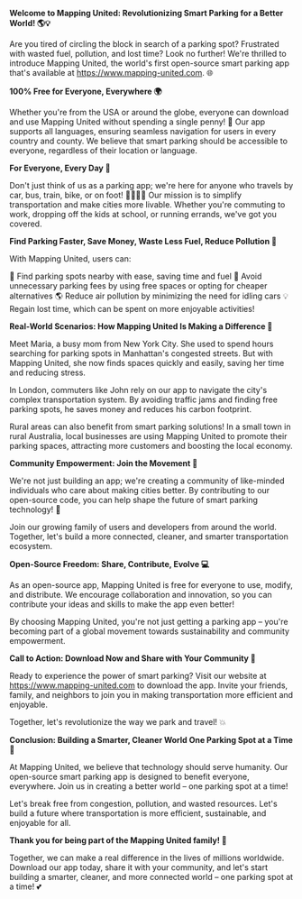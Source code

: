 **Welcome to Mapping United: Revolutionizing Smart Parking for a Better World! 🌎💡**

Are you tired of circling the block in search of a parking spot? Frustrated with wasted fuel, pollution, and lost time? Look no further! We're thrilled to introduce Mapping United, the world's first open-source smart parking app that's available at https://www.mapping-united.com. 🌐

**100% Free for Everyone, Everywhere 🌍**

Whether you're from the USA or around the globe, everyone can download and use Mapping United without spending a single penny! 💸 Our app supports all languages, ensuring seamless navigation for users in every country and county. We believe that smart parking should be accessible to everyone, regardless of their location or language.

**For Everyone, Every Day 🌟**

Don't just think of us as a parking app; we're here for anyone who travels by car, bus, train, bike, or on foot! 🚶‍♀️🚴‍♂️ Our mission is to simplify transportation and make cities more livable. Whether you're commuting to work, dropping off the kids at school, or running errands, we've got you covered.

**Find Parking Faster, Save Money, Waste Less Fuel, Reduce Pollution 🌟**

With Mapping United, users can:

🚗 Find parking spots nearby with ease, saving time and fuel
💸 Avoid unnecessary parking fees by using free spaces or opting for cheaper alternatives
🌎 Reduce air pollution by minimizing the need for idling cars
💡 Regain lost time, which can be spent on more enjoyable activities!

**Real-World Scenarios: How Mapping United Is Making a Difference 🤝**

Meet Maria, a busy mom from New York City. She used to spend hours searching for parking spots in Manhattan's congested streets. But with Mapping United, she now finds spaces quickly and easily, saving her time and reducing stress.

In London, commuters like John rely on our app to navigate the city's complex transportation system. By avoiding traffic jams and finding free parking spots, he saves money and reduces his carbon footprint.

Rural areas can also benefit from smart parking solutions! In a small town in rural Australia, local businesses are using Mapping United to promote their parking spaces, attracting more customers and boosting the local economy.

**Community Empowerment: Join the Movement 🌟**

We're not just building an app; we're creating a community of like-minded individuals who care about making cities better. By contributing to our open-source code, you can help shape the future of smart parking technology! 🤖

Join our growing family of users and developers from around the world. Together, let's build a more connected, cleaner, and smarter transportation ecosystem.

**Open-Source Freedom: Share, Contribute, Evolve 💻**

As an open-source app, Mapping United is free for everyone to use, modify, and distribute. We encourage collaboration and innovation, so you can contribute your ideas and skills to make the app even better!

By choosing Mapping United, you're not just getting a parking app – you're becoming part of a global movement towards sustainability and community empowerment.

**Call to Action: Download Now and Share with Your Community 📲**

Ready to experience the power of smart parking? Visit our website at https://www.mapping-united.com to download the app. Invite your friends, family, and neighbors to join you in making transportation more efficient and enjoyable.

Together, let's revolutionize the way we park and travel! 💥

**Conclusion: Building a Smarter, Cleaner World One Parking Spot at a Time 🌟**

At Mapping United, we believe that technology should serve humanity. Our open-source smart parking app is designed to benefit everyone, everywhere. Join us in creating a better world – one parking spot at a time!

Let's break free from congestion, pollution, and wasted resources. Let's build a future where transportation is more efficient, sustainable, and enjoyable for all.

**Thank you for being part of the Mapping United family! 🙏**

Together, we can make a real difference in the lives of millions worldwide. Download our app today, share it with your community, and let's start building a smarter, cleaner, and more connected world – one parking spot at a time! 💕